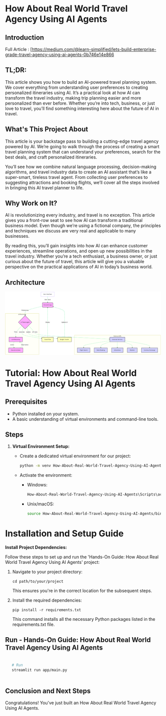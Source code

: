 # How About Real World Travel Agency Using AI Agents

## Introduction

Full Article : [https://medium.com/@learn-simplified/lets-build-enterprise-grade-travel-agency-using-ai-agents-0b746e14e866

## TL;DR:

This article shows you how to build an AI-powered travel planning system. We cover everything from understanding user preferences to creating personalized itineraries using AI. It’s a practical look at how AI can transform the travel industry, making trip planning easier and more personalized than ever before. Whether you’re into tech, business, or just love to travel, you’ll find something interesting here about the future of AI in travel.


## What's This Project About

This article is your backstage pass to building a cutting-edge travel agency powered by AI. We’re going to walk through the process of creating a smart travel planning system that can understand your preferences, search for the best deals, and craft personalized itineraries.

You’ll see how we combine natural language processing, decision-making algorithms, and travel industry data to create an AI assistant that’s like a super-smart, tireless travel agent. From collecting user preferences to suggesting attractions and booking flights, we’ll cover all the steps involved in bringing this AI travel planner to life.

## Why Work on It?

AI is revolutionizing every industry, and travel is no exception. This article gives you a front-row seat to see how AI can transform a traditional business model. Even though we’re using a fictional company, the principles and techniques we discuss are very real and applicable to many businesses.

By reading this, you’ll gain insights into how AI can enhance customer experiences, streamline operations, and open up new possibilities in the travel industry. Whether you’re a tech enthusiast, a business owner, or just curious about the future of travel, this article will give you a valuable perspective on the practical applications of AI in today’s business world.


## Architecture
![Design Diagram](design_docs/design.png)


# Tutorial: How About Real World Travel Agency Using AI Agents 

## Prerequisites
- Python installed on your system.
- A basic understanding of virtual environments and command-line tools.

## Steps

1. **Virtual Environment Setup:**
   - Create a dedicated virtual environment for our project:
   
     ```bash
     python -m venv How-About-Real-World-Travel-Agency-Using-AI-Agents
     ```
   - Activate the environment:
   
     - Windows:
       ```bash
       How-About-Real-World-Travel-Agency-Using-AI-Agents\Scripts\activate
       ```
     - Unix/macOS:
       ```bash
       source How-About-Real-World-Travel-Agency-Using-AI-Agents/bin/activate
       ```
   
# Installation and Setup Guide

**Install Project Dependencies:**

Follow these steps to set up and run the 'Hands-On Guide: How About Real World Travel Agency Using AI Agents' project:

1. Navigate to your project directory:
   ```
   cd path/to/your/project
   ```
   This ensures you're in the correct location for the subsequent steps.

2. Install the required dependencies:
   ```
   pip install -r requirements.txt
   ```
   This command installs all the necessary Python packages listed in the requirements.txt file.


## Run - Hands-On Guide: How About Real World Travel Agency Using AI Agents

   ```bash 
     
      # Run 
      streamlit run app/main.py
      
   ```

## Conclusion and Next Steps

Congratulations! You've just built an How About Real World Travel Agency Using AI Agents.
